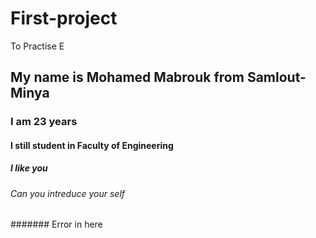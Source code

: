 # First-project
To Practise E
## My name is Mohamed Mabrouk from Samlout-Minya
### I am 23 years 
#### I still student in Faculty of Engineering 
##### I like you
###### Can you intreduce your self 
####### Error in here

